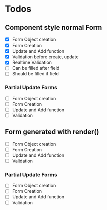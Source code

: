 # Todos

## Component style normal Form
  - [x] Form Object creation
  - [x] Form Creation 
  - [x] Update and Add function 
  - [x] Validation before create, update
  - [x] Realtime Validation
  - [ ] Can be filled after field
  - [ ] Should be filled if field

### Partial Update Forms
  - [ ] Form Object creation 
  - [ ] Form Creation 
  - [ ] Update and Add function 
  - [ ] Validation

## Form generated with render()

  - [ ] Form Object creation
  - [ ] Form Creation 
  - [ ] Update and Add function 
  - [ ] Validation

### Partial Update Forms
  - [ ] Form Object creation 
  - [ ] Form Creation 
  - [ ] Update and Add function 
  - [ ] Validation
